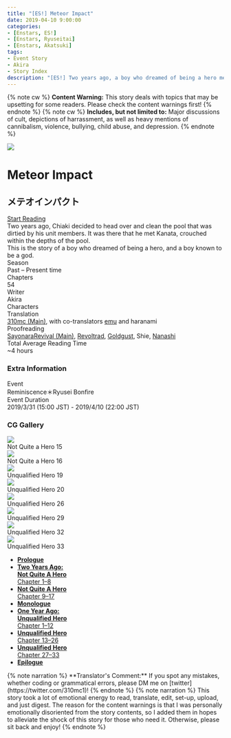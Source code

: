 ```yaml
---
title: "[ES!] Meteor Impact"
date: 2019-04-10 9:00:00
categories:
- [Enstars, ES!]
- [Enstars, Ryuseitai]
- [Enstars, Akatsuki]
tags:
- Event Story
- Akira
- Story Index
description: "[ES!] Two years ago, a boy who dreamed of being a hero met a boy known to be a god. This is their story."
---
```

<div class="preview-wrapper reverse" style="--storyColor:#5ac189;--storyColor-rgb:90,193,137;--storyColor-h:147.4;--storyColor-s:45.4%;--storyColor-l:55.5%;">
    <div class="grid-wrapper">
        <div class="preview-background" style="background-image: url('/img/es/eventstory/meteorimpact/chiakibcgframe.jpg')"></div>
        <div class="preview-box">
            <div class="title-area">
                <div class="title-area__title">Meteor Impact</div>
                <div class="title-area__subtitle">メテオインパクト</div>
                <div class="title-area__start"><a href="/meteor_impact/prologue">Start Reading</a></div>
            </div>
            <div class="info-area">
                <div class="synopsis">
                    Two years ago, Chiaki decided to head over and clean the pool that was dirtied by his unit members. It was there that he met Kanata, crouched within the depths of the pool.<br>This is the story of a boy who dreamed of being a hero, and a boy known to be a god.
                </div>
                <div class="info">
                    <div class="info-item season">
                        <div class="label">
                            Season
                        </div>
                        <div class="value">
                            Past – Present time
                        </div>
                    </div>
                    <div class="info-item chapters">
                        <div class="label">
                            Chapters
                        </div>
                        <div class="value">
                            54
                        </div>
                    </div>
                    <div class="info-item writer">
                        <div class="label">
                            Writer
                        </div>
                        <div class="value">
                            Akira
                        </div>
                    </div>
                    <div class="info-item characters">
                        <div class="label">
                            Characters
                        </div>
                        <div class="value">
                        <a href="/categories/Enstars/Kanata" character="Kanata"></a>
                        <a href="/categories/Enstars/Chiaki" character="Chiaki"></a>
                        <a href="/categories/Enstars/Madara" character="Madara"></a>
                        <a href="/categories/Enstars/Kuro" character="Kuro"></a>
                        <a href="/categories/Enstars/Keito" character="Keito"></a>
                        <a href="/categories/Enstars/Souma" character="Souma"></a>
                        <a href="/categories/Enstars/Shu" character="Shu"></a>
                        <a href="/categories/Enstars/Subaru" character="Subaru"></a>
                        <a href="/categories/Enstars/Midori" character="Midori"></a>
                        <a href="/categories/Enstars/Tetora" character="Tetora"></a>
                        <a href="/categories/Enstars/Shinobu" character="Shinobu"></a>
                        </div>
                    </div>
                    <div class="info-item tl">
                        <div class="label">
                            Translation
                        </div>
                        <div class="value">
                            <a href="/about">310mc (Main)</a>, with co-translators <a href="https://twitter.com/sunsunrainys">emu</a> and haranami
                        </div>
                    </div>
                    <div class="info-item pr">
                        <div class="label">
                            Proofreading
                        </div>
                        <div class="value">
                            <a href="https://ensemble-stars.fandom.com/wiki/User:SayonaraRevival">SayonaraRevival (Main)</a>, <a href="https://ensemble-stars.fandom.com/wiki/User:Revoltrad">Revoltrad</a>, <a href="https://twitter.com/goldgust">Goldgust</a>, Shie, <a href="https://twitter.com/seiginoakashi">Nanashi</a>
                        </div>
                    </div>
                </div>
            </div>
        </div>
    </div>
</div>

<!-- more -->
<style>
    .preview-wrapper {
        display: none;
    }
    @media (max-width: 567px) {
        .post-block {
            padding: 5px 10px 8px !important;
        }
    }
</style>
{% note cw %}
**Content Warning:** This story deals with topics that may be upsetting for some readers. Please check the content warnings first!
{% endnote %}
{% note cw %}
**Includes, but not limited to:** Major discussions of cult, depictions of harrassment, as well as heavy mentions of cannibalism, violence, bullying, child abuse, and depression.
{% endnote %}

<style>
    :root {
        --storyColor: #23c1db; /* hsl(188, 72%, 50%) */
        --storyColor-rgb: 35,193,219;
        --storyColor-h: 188;
        --storyColor-s: 72%;
        --storyColor-l: 50%;
        --background: url("/gh/310mc/310mc.github.io/img/es/eventstory/meteorimpact/kanataorigcg.jpg");
    }
    @media (max-width: 567px) {
        .post-block {
            padding: 5px 10px 8px !important;
        }
    }
</style>

<div class="story-wrapper">
    <div class="grid-wrapper">
        <div class="story-background"></div>
        <div class="story-box">
            <div class="story-cover">
                <div>
                    <img src="/img/es/eventstory/meteorimpact/chiakibcgframe.jpg">
                </div>
            </div>
            <div class="title-area">
    			<h1 class="title-area__title">Meteor Impact</h1>
    			<h2 class="title-area__subtitle">メテオインパクト</h2>
    			<div class="title-area__start">
    				<a href="/meteor_impact/prologue">Start Reading</a>
    			</div>
            </div>
            <div class="info-area">
                <div class="synopsis">
                  Two years ago, Chiaki decided to head over and clean the pool that was dirtied by his unit members. It was there that he met Kanata, crouched within the depths of the pool.<br>This is the story of a boy who dreamed of being a hero, and a boy known to be a god.
                </div>
                <div class="info">
                    <div class="info-item season">
                        <div class="label">Season</div>
                        <div class="value">Past – Present time</div>
                    </div>
                    <div class="info-item chapters">
                        <div class="label">Chapters</div>
                        <div class="value">54</div>
                    </div>
                    <div class="info-item writer">
                        <div class="label">Writer</div>
                        <div class="value">Akira</div>
                    </div>
                    <div class="info-item characters">
                        <div class="label">
                            Characters
                        </div>
                        <div class="value">
                            <a href="/categories/Enstars/Kanata" character="Kanata"></a>
                            <a href="/categories/Enstars/Chiaki" character="Chiaki"></a>
                            <a href="/categories/Enstars/Madara" character="Madara"></a>
                            <a href="/categories/Enstars/Kuro" character="Kuro"></a>
                            <a href="/categories/Enstars/Keito" character="Keito"></a>
                            <a href="/categories/Enstars/Souma" character="Souma"></a>
                            <a href="/categories/Enstars/Shu" character="Shu"></a>
                            <a href="/categories/Enstars/Subaru" character="Subaru"></a>
                            <a href="/categories/Enstars/Midori" character="Midori"></a>
                            <a href="/categories/Enstars/Tetora" character="Tetora"></a>
                            <a href="/categories/Enstars/Shinobu" character="Shinobu"></a>
                        </div>
                    </div>
                    <div class="info-item tl">
                        <div class="label">
                            Translation
                        </div>
                        <div class="value"><a href="https://310mc.github.io/">310mc (Main)</a>, with co-translators <a href="https://twitter.com/sunsunrainys">emu</a> and haranami</div>
                    </div>
                    <div class="info-item pr">
                        <div class="label">
                            Proofreading
                        </div>
                            <div class="value"><a href="https://ensemble-stars.fandom.com/wiki/User:SayonaraRevival">SayonaraRevival (Main)</a>, <a href="https://ensemble-stars.fandom.com/wiki/User:Revoltrad">Revoltrad</a>, <a href="https://twitter.com/goldgust">Goldgust</a>, Shie, <a href="https://twitter.com/seiginoakashi">Nanashi</a></div>
                    </div>
                    <div class="info-item characters">
                    <div class="label">Total Average Reading Time</div>
                    <div class="value">~4 hours</div>
                    </div>
                </div>
            <div class="extra-area">
                <div class="tab-header">
                    <h3 class="tab-header__name">Extra Information</h3>
                </div>
                <div class="tab-content">
                    <div class="tab-item">
                        <div class="label">
                            Event
                        </div>
                        <div class="value">
                            Reminiscence＊Ryusei Bonfire
                        </div>
                    </div>
                    <div class="tab-item">
                        <div class="label">
                            Event Duration
                        </div>
                        <div class="value">
                            2019/3/31 (15:00 JST) - 2019/4/10 (22:00 JST)
                        </div>
                    </div>
                </div>
            </div>
            <div class="cg-gallery">
                <div class="tab-header">
                    <h3 class="tab-header__name">CG Gallery</h3>
                </div>
                <div class="tab-content">
                    <div class="gallery">
                        <div class="gallery-item">
                            <div class="image">
                                <img src="/img/es/eventstory/meteorimpact/kuroorigcg.jpg">
                            </div>
                            <div class="caption">
                                Not Quite a Hero 15
                            </div>
                        </div>
                        <div class="gallery-item">
                            <div class="image">
                                <img src="/img/es/eventstory/meteorimpact/madaraorigcg.jpg">
                            </div>
                            <div class="caption">
                                Not Quite a Hero 16
                            </div>
                        </div>
                        <div class="gallery-item">
                            <div class="image">
                                <img src="/img/es/eventstory/meteorimpact/chiakiorigcg.jpg">
                            </div>
                            <div class="caption">
                                Unqualified Hero 19
                            </div>
                        </div>
                        <div class="gallery-item">
                            <div class="image">
                                <img src="/img/es/eventstory/meteorimpact/kanataorigcg.jpg">
                            </div>
                            <div class="caption">
                                Unqualified Hero 20
                            </div>
                        </div>
                        <div class="gallery-item">
                            <div class="image">
                                <img src="/img/es/eventstory/meteorimpact/madarabcg.jpg">
                            </div>
                            <div class="caption">
                                Unqualified Hero 26
                            </div>
                        </div>
                        <div class="gallery-item">
                            <div class="image">
                                <img src="/img/es/eventstory/meteorimpact/kurobcg.jpg">
                            </div>
                            <div class="caption">
                                Unqualified Hero 29
                            </div>
                        </div>
                        <div class="gallery-item">
                            <div class="image">
                                <img src="/img/es/eventstory/meteorimpact/chiakibcg.jpg">
                            </div>
                            <div class="caption">
                               Unqualified Hero 32
                            </div>
                        </div>
                        <div class="gallery-item">
                            <div class="image">
                                <img src="/img/es/eventstory/meteorimpact/kanatabcg.jpg">
                            </div>
                            <div class="caption">
                              Unqualified Hero 33
                            </div>
                        </div>
                    </div>
                </div>
            </div>
        </div>
            <div class="chapter-area">
                <ul>
                    <li><a href="/meteor_impact/prologue"><b>Prologue</b></a></li>
                    <li><a href="/meteor_impact/first_half_p1"><b>Two Years Ago:<br>Not Quite A Hero</b><br>Chapter 1–8</a></li>
                    <li><a href="/meteor_impact/first_half_p2"><b>Not Quite A Hero</b><br>Chapter 9–17</a></li>
                    <li><a href="/meteor_impact/monologue"><b>Monologue</b></a></li>
                    <li><a href="/meteor_impact/second_half_p1"><b>One Year Ago:<br>Unqualified Hero</b><br>Chapter 1–12</a></li>
                    <li><a href="/meteor_impact/second_half_p2"><b>Unqualified Hero</b><br>Chapter 13–26</a></li>
                    <li><a href="/meteor_impact/second_half_p3"><b>Unqualified Hero</b><br>Chapter 27–33</a></li>
                    <li><a href="/meteor_impact/epilogue"><b>Epilogue</b></a></li>
                </ul>
                </div>
            </div>
        </div>
    </div>
    {% note narration %}
    **Translator's Comment:** If you spot any mistakes, whether coding or grammatical errors, please DM me on [twitter](https://twitter.com/310mc1)!
    {% endnote %}
    {% note narration %}
    This story took a lot of emotional energy to read, translate, edit, set-up, upload, and just digest. The reason for the content warnings is that I was personally emotionally disoriented from the story contents, so I added them in hopes to alleviate the shock of this story for those who need it. Otherwise, please sit back and enjoy!
    {% endnote %}
